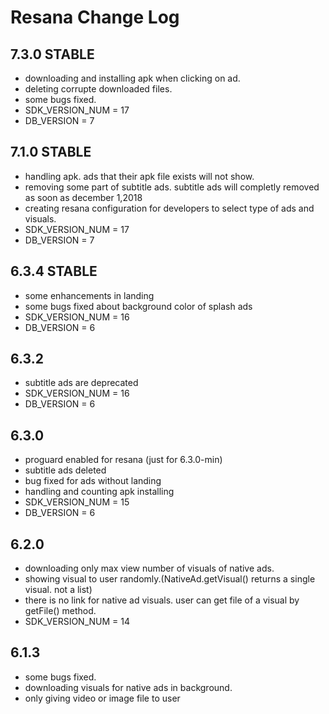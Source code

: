 # Resana Change Log

## 7.3.0 STABLE
* downloading and installing apk when clicking on ad.
* deleting corrupte downloaded files.
* some bugs fixed.
* SDK_VERSION_NUM = 17
* DB_VERSION = 7

## 7.1.0 STABLE
* handling apk. ads that their apk file exists will not show.
* removing some part of subtitle ads. subtitle ads will completly removed as soon as december 1,2018
* creating resana configuration for developers to select type of ads and visuals.
* SDK_VERSION_NUM = 17
* DB_VERSION = 7

## 6.3.4 STABLE
* some enhancements in landing
* some bugs fixed about background color of splash ads 
* SDK_VERSION_NUM = 16
* DB_VERSION = 6

## 6.3.2 
* subtitle ads are deprecated
* SDK_VERSION_NUM = 16
* DB_VERSION = 6

## 6.3.0
* proguard enabled for resana (just for 6.3.0-min)
* subtitle ads deleted
* bug fixed for ads without landing
* handling and counting apk installing
* SDK_VERSION_NUM = 15
* DB_VERSION = 6

## 6.2.0
* downloading only max view number of visuals of native ads.
* showing visual to user randomly.(NativeAd.getVisual() returns a single visual. not a list)
* there is no link for native ad visuals. user can get file of a visual by getFile() method.
* SDK_VERSION_NUM = 14

## 6.1.3
* some bugs fixed.
* downloading visuals for native ads in background.
* only giving video or image file to user



